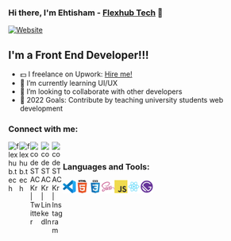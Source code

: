 ### Hi there, I'm Ehtisham - [Flexhub Tech][website] 👋

[![Website](https://svgshare.com/i/UNe.svg)](https://flexhub.tech)

## I'm a Front End Developer!!!

-   💵 I freelance on Upwork: [Hire me!][upwork]
-   📸 I’m currently learning UI/UX
-   👯 I’m looking to collaborate with other developers
-   🥅 2022 Goals: Contribute by teaching university students web development


### Connect with me:

[<img align="left" alt="flexhub.tech" width="22px" src="https://svgshare.com/i/ULb.svg" />][website]
[<img align="left" alt="flexhub.tech" width="22px" src="https://svgshare.com/i/UM8.svg" />][upwork]
[<img align="left" alt="codeSTACKr | Twitter" width="22px" src="https://svgshare.com/i/UMx.svg" />][twitter]
[<img align="left" alt="codeSTACKr | LinkedIn" width="22px" src="https://svgshare.com/i/UMc.svg" />][linkedin]
[<img align="left" alt="codeSTACKr | Instagram" width="22px" src="https://svgshare.com/i/UNJ.svg" />][instagram]

<br />

### Languages and Tools:

[<img align="left" alt="Visual Studio Code" width="26px" src="https://raw.githubusercontent.com/github/explore/80688e429a7d4ef2fca1e82350fe8e3517d3494d/topics/visual-studio-code/visual-studio-code.png" />][upwork]
[<img align="left" alt="HTML5" width="26px" src="https://raw.githubusercontent.com/github/explore/80688e429a7d4ef2fca1e82350fe8e3517d3494d/topics/html/html.png" />][upwork]
[<img align="left" alt="CSS3" width="26px" src="https://raw.githubusercontent.com/github/explore/80688e429a7d4ef2fca1e82350fe8e3517d3494d/topics/css/css.png" />][upwork]
[<img align="left" alt="Sass" width="26px" src="https://raw.githubusercontent.com/github/explore/80688e429a7d4ef2fca1e82350fe8e3517d3494d/topics/sass/sass.png" />][upwork]
[<img align="left" alt="JavaScript" width="26px" src="https://raw.githubusercontent.com/github/explore/80688e429a7d4ef2fca1e82350fe8e3517d3494d/topics/javascript/javascript.png" />][upwork]
[<img align="left" alt="React" width="26px" src="https://raw.githubusercontent.com/github/explore/80688e429a7d4ef2fca1e82350fe8e3517d3494d/topics/react/react.png" />][upwork]
[<img align="left" alt="Gatsby" width="26px" src="https://raw.githubusercontent.com/github/explore/e94815998e4e0713912fed477a1f346ec04c3da2/topics/gatsby/gatsby.png" />][upwork]

[website]: https://flexhub.tech
[upwork]: https://www.upwork.com/freelancers/~012108938cbacd80a5?s=1110580755057594368
[twitter]: https://twitter.com/ehtishamsajjad
[instagram]: https://instagram.com/ehtishamsajjad1
[linkedin]: https://linkedin.com/in/ehtishamsajjad1
